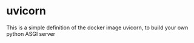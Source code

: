 # uvicorn
This is a simple definition of the docker image uvicorn, to build your own python ASGI server
